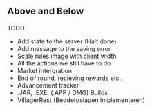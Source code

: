 ## Above and Below  

TODO
 - Add state to the server (Half done)
 - Add message to the saving error
 - Scale rules image with client width 
 - All the actions we still have to do
 - Market intergration
 - End of round, recieving rewards etc..
 - Advancement tracker
 - .JAR, .EXE, (.APP / DMG) Builds 
 - VillagerRest (Bedden/slapen implementeren)
